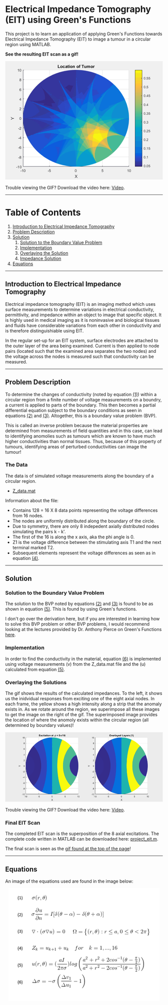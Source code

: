 # Electrical Impedance Tomography (EIT) using Green's Functions
This project is to learn an application of applying Green's Functions towards Electrical Impedance Tomography (EIT) to image a tumour in a circular region using MATLAB. 

<a name = "gif"></a>
**See the resulting EIT scan as a gif!**

<p align="center"> 
<img src="MATLAB-Outputs/tumor-animation.gif">
</p>

Trouble viewing the GIF? Download the video here: [Video](MATLAB-Outputs/tumorAnimation.mp4).


---
# Table of Contents
1. [Introduction to Electrical Impedance Tomography](#intro)
2. [Problem Description](#problem-description)
3. [Solution](#solution)
	1. [Solution to the Boundary Value Problem](#bvp)
	2. [Implementation](#implementation)
	3. [Overlaying the Solution](#overlay)
	4. [Impedance Solution](#final)
4. [Equations](#equations)

---

## Introduction to Electrical Impedance Tomography<a name="intro"></a>

Electrical impedance tomography (EIT) is an imaging method which uses surface measurements to determine variations in electrical conductivity, permittivity, and impedance within an object to image that specific object. It is highly used in medical imaging as it is noninvasive and biological tissues and fluids have considerable variations from each other in conductivity and is therefore distinguishiable using EIT. 

In the regular set-up for an EIT system, surface electrodes are attached to the outer layer of the area being examined. Current is then applied to node pairs (located such that the examined area separates the two nodes) and the voltage across the nodes is measured such that conductivity can be measured.

---

## Problem Description <a name="problem-description"></a>
To determine the changes of conductivity (noted by equation [(1)](#equations)) within a circular region from a finite number of voltage measurements on a boundry, a current is applied to parts of the boundary. This then becomes a partial differential equation subject to the boundary conditions as seen in equations [(2)](#equations) and [(3)](#equations). Altogether, this is a boundary value problem (BVP).		

This is called an inverse problem because the material properties are determined from measurements of field quantities and in this case, can lead to identifying anomolies such as tumours which are known to have much higher conductivities than normal tissues. Thus, because of this property of tumours, identifying areas of perturbed conductivities can image the tumour!

### The Data <a name="data"></a>
The data is of simulated voltage measurements along the boundary of a circular region. 

- [Z_data.mat](MATLAB-Code/Z_ddata.mat)

Information about the file:
* Contains 128 = 16 X 8 data points representing the voltage differences from 16 nodes.
* The nodes are uniformly distributed along the boundary of the circle.
* Due to symmetry, there are only 8 indepedent axially distributed nodes simulating the pairs k - k'.
* The first of the 16 is along the x axis, aka the phi angle is 0.
* Z1 is the voltage difference between the stimulating axis T1 and the next terminal marked T2.
* Subsequent elements represent the voltage differences as seen as in equation [(4)](#equations).


---

## Solution <a name="solution"></a>

### Solution to the Boundary Value Problem <a name="bvp"></a>
The solution to the BVP noted by equations [(2)](#equations) and [(3)](#equations) is found to be as shown in equation [(5)](#equations). This is found by using Green's functions. 

I don't go over the derivation here, but if you are interested in learning how to solve this BVP problem or other BVP problems, I would recommend looking at the lectures provided by Dr. Anthony Pierce on Green's Functions [here](https://www.math.ubc.ca/~peirce/math406_17.htm). 


### Implementation <a name = "implementation"></a>
In order to find the conductivity in the material, equation [(6)](#equations) is implemented using voltage measurements (v) from the Z_data.mat file and the (u) calculated from equation [(5)](#equations). 


### Overlaying the Solutions <a name = "overlaying"></a>
The gif shows the results of the calculated impedances. To the left, it shows us the inidvidual responses from exciting one of the eight axial nodes. In each frame, the yellow shows a high intensity along a strip that the anomaly exists in. As we rotate around the region, we superimpose all these images to get the image on the right of the gif. The superimposed image provides the location of where the anomoly exists within the circular region (all determined by boundary values)!

<p align="center"> 
<img src="MATLAB-Outputs/layers.gif">
</p>

Trouble viewing the GIF? Download the video here: [Video](MATLAB-Outputs/layers.mp4).



### Final EIT Scan <a name = "final"></a>
The completed EIT scan is the superposition of the 8 axial excitations. The complete code written in MATLAB can be downloaded here: [project_eit.m](MATLAB-Code/project_eit.m).

The final scan is seen as the [gif found at the top of the page](#gif)!

---

## Equations <a name="equations"></a>
An image of the equations used are found in the image below:

<p align="center"> 
<img src="MATLAB-Outputs/equations.png">
</p>




